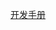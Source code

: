 <!--
 * @Descripttion: 该页面用于——
 * @Author: zhanglinli
 * @Date: 2021-04-16 20:43:45
 * @LastEditors: zhanglinli
 * @LastEditTime: 2021-04-16 20:44:41
-->
<!-- _coverpage.md -->


[开发手册](开发手册)